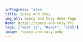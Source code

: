 ```yaml
---
inProgress: false
title: Spacy and Cosy
img_alt: Spacy and Cosy Home Page
demo: https://spacy-and-cosy.fr/
tags: ["Next.js", "React", "SCSS"]
image: /spacy-and-cosy.webp
---
```

